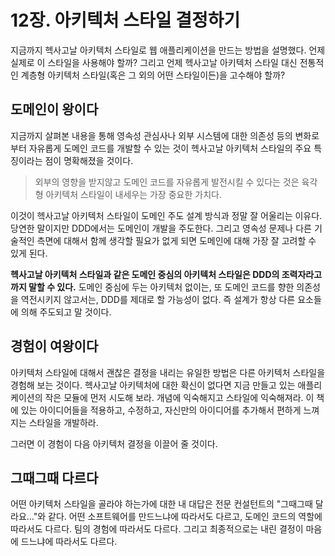 # 12장. 아키텍처 스타일 결정하기
지금까지 헥사고날 아키텍처 스타일로 웹 애플리케이션을 만드는 방법을 설명했다. 언제 실제로 이 스타일을 사용해야 할까? 그리고 언제 헥사고날 아키텍처 스타일 대신 전통적인 계층형 아키텍처 스타일(혹은 그 외의 어떤 스타일이든)을 고수해야 할까?

## 도메인이 왕이다
지금까지 살펴본 내용을 통해 영속성 관심사나 외부 시스템에 대한 의존성 등의 변화로부터 자유롭게 도메인 코드를 개발할 수 있는 것이 헥사고날 아키텍처 스타일의 주요 특징이라는 점이 명확해졌을 것이다.

> 외부의 영향을 받지않고 도메인 코드를 자유롭게 발전시킬 수 있다는 것은 육각형 아키텍처 스타일이 내세우는 가장 중요한 가치다.

이것이 헥사고날 아키텍처 스타일이 도메인 주도 설계 방식과 정말 잘 어울리는 이유다. 당연한 말이지만 DDD에서는 도메인이 개발을 주도한다. 그리고 영속성 문제나 다른 기술적인 측면에 대해서 함께 생각할 필요가 없게 되면 도메인에 대해 가장 잘 고려할 수 있게 된다.

**헥사고날 아키텍처 스타일과 같은 도메인 중심의 아키텍처 스타일은 DDD의 조력자라고까지 말할 수 있다.** 도메인 중심에 두는 아키텍처 없이는, 또 도메인 코드를 향한 의존성을 역전시키지 않고서는, DDD를 제대로 할 가능성이 없다. 즉 설계가 항상 다른 요소들에 의해 주도되고 말 것이다.

## 경험이 여왕이다
아키텍처 스타일에 대해서 괜찮은 결정을 내리는 유일한 방법은 다른 아키텍처 스타일을 경험해 보는 것이다. 헥사고날 아키텍처에 대한 확신이 없다면 지금 만들고 있는 애플리케이션의 작은 모듈에 먼저 시도해 보라. 개념에 익숙해지고 스타일에 익숙해져라. 이 책에 있는 아이디어들을 적용하고, 수정하고, 자신만의 아이디어를 추가해서 편하게 느껴지는 스타일을 개발하라.

그러면 이 경험이 다음 아키텍처 결정을 이끌어 줄 것이다.

## 그때그때 다르다
어떤 아키텍처 스타일을 골라야 하는가에 대한 내 대답은 전문 컨설턴트의 "그때그때 달라요..."와 같다. 어떤 소프트웨어를 만드느냐에 따라서도 다르고, 도메인 코드의 역할에 따라서도 다르다. 팀의 경험에 따라서도 다르다. 그리고 최종적으로는 내린 결정이 마음에 드느냐에 따라서도 다르다.